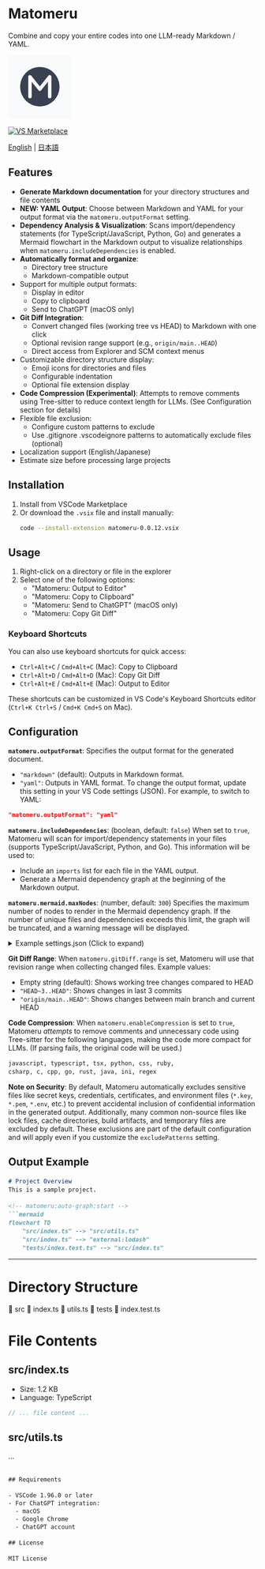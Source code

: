 # Matomeru

Combine and copy your entire codes into one LLM-ready Markdown / YAML.


<img src="images/icon.png" width="128" height="128" alt="Matomeru Icon">

[![VS Marketplace](https://img.shields.io/visual-studio-marketplace/v/romot-co.matomeru)](https://marketplace.visualstudio.com/items?itemName=romot.matomeru)

[English](#features) | [日本語](README.ja.md)

## Features

- **Generate Markdown documentation** for your directory structures and file contents
- **NEW: YAML Output**: Choose between Markdown and YAML for your output format via the `matomeru.outputFormat` setting.
- **Dependency Analysis & Visualization**: Scans import/dependency statements (for TypeScript/JavaScript, Python, Go) and generates a Mermaid flowchart in the Markdown output to visualize relationships when `matomeru.includeDependencies` is enabled.
- **Automatically format and organize**:
  - Directory tree structure
  - Markdown-compatible output
- Support for multiple output formats:
  - Display in editor
  - Copy to clipboard
  - Send to ChatGPT (macOS only)
- **Git Diff Integration**:
  - Convert changed files (working tree vs HEAD) to Markdown with one click
  - Optional revision range support (e.g., `origin/main..HEAD`)
  - Direct access from Explorer and SCM context menus
- Customizable directory structure display:
  - Emoji icons for directories and files
  - Configurable indentation
  - Optional file extension display
- **Code Compression (Experimental)**: Attempts to remove comments using Tree-sitter to reduce context length for LLMs. (See Configuration section for details)
- Flexible file exclusion:
  - Configure custom patterns to exclude
  - Use .gitignore .vscodeignore patterns to automatically exclude files (optional)
- Localization support (English/Japanese)
- Estimate size before processing large projects

## Installation

1. Install from VSCode Marketplace
2. Or download the `.vsix` file and install manually:
   ```bash
   code --install-extension matomeru-0.0.12.vsix
   ```

## Usage

1. Right-click on a directory or file in the explorer
2. Select one of the following options:
   - "Matomeru: Output to Editor"
   - "Matomeru: Copy to Clipboard" 
   - "Matomeru: Send to ChatGPT" (macOS only)
   - "Matomeru: Copy Git Diff"

### Keyboard Shortcuts

You can also use keyboard shortcuts for quick access:
- `Ctrl+Alt+C` / `Cmd+Alt+C` (Mac): Copy to Clipboard
- `Ctrl+Alt+D` / `Cmd+Alt+D` (Mac): Copy Git Diff
- `Ctrl+Alt+E` / `Cmd+Alt+E` (Mac): Output to Editor

These shortcuts can be customized in VS Code's Keyboard Shortcuts editor (`Ctrl+K Ctrl+S` / `Cmd+K Cmd+S` on Mac).

## Configuration

**`matomeru.outputFormat`**: Specifies the output format for the generated document.
  - `"markdown"` (default): Outputs in Markdown format.
  - `"yaml"`: Outputs in YAML format.
  To change the output format, update this setting in your VS Code settings (JSON). For example, to switch to YAML:
  ```json
  "matomeru.outputFormat": "yaml"
  ```

**`matomeru.includeDependencies`**: (boolean, default: `false`) When set to `true`, Matomeru will scan for import/dependency statements in your files (supports TypeScript/JavaScript, Python, and Go). This information will be used to:
  - Include an `imports` list for each file in the YAML output.
  - Generate a Mermaid dependency graph at the beginning of the Markdown output.

**`matomeru.mermaid.maxNodes`**: (number, default: `300`) Specifies the maximum number of nodes to render in the Mermaid dependency graph. If the number of unique files and dependencies exceeds this limit, the graph will be truncated, and a warning message will be displayed.

<details>
<summary>Example settings.json (Click to expand)</summary>

```json
{
  "matomeru.outputFormat": "markdown",
  "matomeru.maxFileSize": 1048576,
  "matomeru.excludePatterns": [
    "node_modules/**",
    ".git/**",
    "dist/**",
    "build/**",
    "coverage/**",
    ".DS_Store",
    "Thumbs.db",
    "*.key",
    "*.env*",
    "package-lock.json"
  ],
  "matomeru.chatGptIntegration": false,
  "matomeru.directoryStructure.directoryIcon": "📁",
  "matomeru.directoryStructure.fileIcon": "📄",
  "matomeru.directoryStructure.indentSize": 2,
  "matomeru.directoryStructure.showFileExtensions": true,
  "matomeru.prefixText": "",
  "matomeru.useGitignore": false,
  "matomeru.useVscodeignore": false,
  "matomeru.enableCompression": false,
  "matomeru.includeDependencies": false,
  "matomeru.mermaid.maxNodes": 300,
  "matomeru.gitDiff.range": ""
}
```
</details>

**Git Diff Range**: When `matomeru.gitDiff.range` is set, Matomeru will use that revision range when collecting changed files. Example values:
- Empty string (default): Shows working tree changes compared to HEAD
- `"HEAD~3..HEAD"`: Shows changes in last 3 commits
- `"origin/main..HEAD"`: Shows changes between main branch and current HEAD

**Code Compression**: When `matomeru.enableCompression` is set to `true`, Matomeru *attempts* to remove comments and unnecessary code using Tree-sitter for the following languages, making the code more compact for LLMs. (If parsing fails, the original code will be used.)

```txt
javascript, typescript, tsx, python, css, ruby, 
csharp, c, cpp, go, rust, java, ini, regex
```

**Note on Security**: By default, Matomeru automatically excludes sensitive files like secret keys, 
credentials, certificates, and environment files (`*.key`, `*.pem`, `*.env`, etc.) to prevent accidental 
inclusion of confidential information in the generated output. Additionally, many common non-source files
like lock files, cache directories, build artifacts, and temporary files are excluded by default.
These exclusions are part of the default configuration and will apply even if you customize the `excludePatterns` setting.

## Output Example

```markdown
# Project Overview
This is a sample project.

<!-- matomeru:auto-graph:start -->
```mermaid
flowchart TD
    "src/index.ts" --> "src/utils.ts"
    "src/index.ts" --> "external:lodash"
    "tests/index.test.ts" --> "src/index.ts"
```
<!-- matomeru:auto-graph:end -->
---

# Directory Structure
📁 src
  📄 index.ts
  📄 utils.ts
📁 tests
  📄 index.test.ts

# File Contents

## src/index.ts
- Size: 1.2 KB
- Language: TypeScript

```typescript
// ... file content ...
```

## src/utils.ts
...
```

## Requirements

- VSCode 1.96.0 or later
- For ChatGPT integration:
  - macOS
  - Google Chrome
  - ChatGPT account

## License

MIT License

